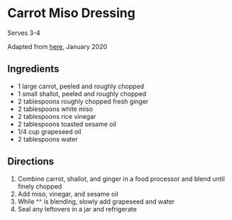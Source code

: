 # Carrot Miso Dressing

Serves 3-4

Adapted from [here](https://smittenkitchen.com/2010/04/avocado-salad-with-carrot-ginger-dressing/), January 2020

## Ingredients

- 1 large carrot, peeled and roughly chopped
- 1 small shallot, peeled and roughly chopped
- 2 tablespoons roughly chopped fresh ginger
- 2 tablespoons white miso
- 2 tablespoons rice vinegar
- 2 tablespoons toasted sesame oil
- 1/4 cup grapeseed oil
- 2 tablespoons water

## Directions

1. Combine carrot, shallot, and ginger in a food processor and blend until finely chopped
1. Add miso, vinegar, and sesame oil
1. While ^^ is blending, slowly add grapeseed and water
1. Seal any leftovers in a jar and refrigerate
